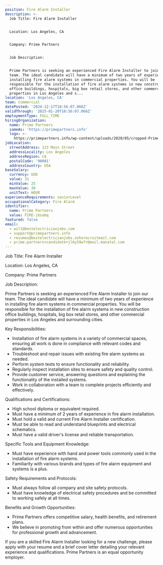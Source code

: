 ```yaml
---
position: Fire Alarm Installer
description: >-
  Job Title: Fire Alarm Installer


  Location: Los Angeles, CA


  Company: Prime Partners


  Job Description:


  Prime Partners is seeking an experienced Fire Alarm Installer to join our
  team. The ideal candidate will have a minimum of two years of experience in
  installing fire alarm systems in commercial properties. You will be
  responsible for the installation of fire alarm systems in new construction
  office buildings, hospitals, big box retail stores, and other commercial
  properties in Los Angeles and s...
location: 'Los Angeles, CA'
team: Commercial
datePosted: '2024-12-17T10:56:07.066Z'
validThrough: '2025-01-20T10:56:07.066Z'
employmentType: FULL_TIME
hiringOrganization:
  name: Prime Partners
  sameAs: 'https://primepartners.info'
  logo: >-
    https://primepartners.info/wp-content/uploads/2020/05/cropped-Prime-Partners-Logo-NO-BG-1-1.png
jobLocation:
  streetAddress: 123 Main Street
  addressLocality: Los Angeles
  addressRegion: CA
  postalCode: '90001'
  addressCountry: USA
baseSalary:
  currency: USD
  value: 31
  minValue: 25
  maxValue: 38
  unitText: HOUR
experienceRequirements: seniorLevel
occupationalCategory: Fire Alarm
identifier:
  name: Prime Partners
  value: FIRE-jbsabq
featured: false
email:
  - will@bestelectricianjobs.com
  - support@primepartners.info
  - resumes@bestelectricianjobs.zohorecruitmail.com
  - prime.partners+candidate+jl6y59w7r@mail.manatal.com
---
```




Job Title: Fire Alarm Installer

Location: Los Angeles, CA

Company: Prime Partners

Job Description:

Prime Partners is seeking an experienced Fire Alarm Installer to join our team. The ideal candidate will have a minimum of two years of experience in installing fire alarm systems in commercial properties. You will be responsible for the installation of fire alarm systems in new construction office buildings, hospitals, big box retail stores, and other commercial properties in Los Angeles and surrounding cities.

Key Responsibilities:

- Installation of fire alarm systems in a variety of commercial spaces, ensuring all work is done in compliance with relevant codes and standards.
- Troubleshoot and repair issues with existing fire alarm systems as needed.
- Perform system tests to ensure functionality and reliability.
- Regularly inspect installation sites to ensure safety and quality control.
- Provide customer service, answering questions and explaining the functionality of the installed systems.
- Work in collaboration with a team to complete projects efficiently and effectively.

Qualifications and Certifications:

- High school diploma or equivalent required.
- Must have a minimum of 2 years of experience in fire alarm installation.
- Must hold a valid and current Fire Alarm Installer certification.
- Must be able to read and understand blueprints and electrical schematics.
- Must have a valid driver's license and reliable transportation.

Specific Tools and Equipment Knowledge:

- Must have experience with hand and power tools commonly used in the installation of fire alarm systems.
- Familiarity with various brands and types of fire alarm equipment and systems is a plus.

Safety Requirements and Protocols:

- Must always follow all company and site safety protocols.
- Must have knowledge of electrical safety procedures and be committed to working safely at all times.

Benefits and Growth Opportunities:

- Prime Partners offers competitive salary, health benefits, and retirement plans.
- We believe in promoting from within and offer numerous opportunities for professional growth and advancement.

If you are a skilled Fire Alarm Installer looking for a new challenge, please apply with your resume and a brief cover letter detailing your relevant experience and qualifications. Prime Partners is an equal opportunity employer.
